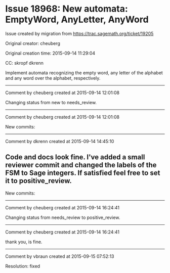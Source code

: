 # Issue 18968: New automata: EmptyWord, AnyLetter, AnyWord

Issue created by migration from https://trac.sagemath.org/ticket/19205

Original creator: cheuberg

Original creation time: 2015-09-14 11:29:04

CC:  skropf dkrenn

Implement automata recognizing the empty word, any letter of the alphabet and any word over the alphabet, respectively.


---

Comment by cheuberg created at 2015-09-14 12:01:08

Changing status from new to needs_review.


---

Comment by cheuberg created at 2015-09-14 12:01:08

New commits:


---

Comment by dkrenn created at 2015-09-14 14:45:10

Code and docs look fine. I've added a small reviewer commit and changed the labels of the FSM to Sage integers. If satisfied feel free to set it to positive_review.
----
New commits:


---

Comment by cheuberg created at 2015-09-14 16:24:41

Changing status from needs_review to positive_review.


---

Comment by cheuberg created at 2015-09-14 16:24:41

thank you, is fine.


---

Comment by vbraun created at 2015-09-15 07:52:13

Resolution: fixed
